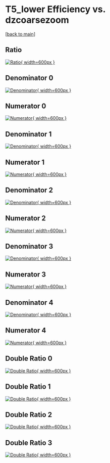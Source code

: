 # T5_lower Efficiency vs. dzcoarsezoom

[[back to main](./)]



## Ratio

[![Ratio](../mtv/var/T5_lower_base_13_1_eff_dzcoarsezoom.png){ width=600px }](../mtv/var/T5_lower_base_13_1_eff_dzcoarsezoom.pdf)

## Denominator 0

[![Denominator](../mtv/den/T5_lower_base_13_1_eff_dzcoarsezoom_den0.png){ width=600px }](../mtv/den/T5_lower_base_13_1_eff_dzcoarsezoom_den0.pdf)

## Numerator 0

[![Numerator](../mtv/num/T5_lower_base_13_1_eff_dzcoarsezoom_num0.png){ width=600px }](../mtv/num/T5_lower_base_13_1_eff_dzcoarsezoom_num0.pdf)

## Denominator 1

[![Denominator](../mtv/den/T5_lower_base_13_1_eff_dzcoarsezoom_den1.png){ width=600px }](../mtv/den/T5_lower_base_13_1_eff_dzcoarsezoom_den1.pdf)

## Numerator 1

[![Numerator](../mtv/num/T5_lower_base_13_1_eff_dzcoarsezoom_num1.png){ width=600px }](../mtv/num/T5_lower_base_13_1_eff_dzcoarsezoom_num1.pdf)

## Denominator 2

[![Denominator](../mtv/den/T5_lower_base_13_1_eff_dzcoarsezoom_den2.png){ width=600px }](../mtv/den/T5_lower_base_13_1_eff_dzcoarsezoom_den2.pdf)

## Numerator 2

[![Numerator](../mtv/num/T5_lower_base_13_1_eff_dzcoarsezoom_num2.png){ width=600px }](../mtv/num/T5_lower_base_13_1_eff_dzcoarsezoom_num2.pdf)

## Denominator 3

[![Denominator](../mtv/den/T5_lower_base_13_1_eff_dzcoarsezoom_den3.png){ width=600px }](../mtv/den/T5_lower_base_13_1_eff_dzcoarsezoom_den3.pdf)

## Numerator 3

[![Numerator](../mtv/num/T5_lower_base_13_1_eff_dzcoarsezoom_num3.png){ width=600px }](../mtv/num/T5_lower_base_13_1_eff_dzcoarsezoom_num3.pdf)

## Denominator 4

[![Denominator](../mtv/den/T5_lower_base_13_1_eff_dzcoarsezoom_den4.png){ width=600px }](../mtv/den/T5_lower_base_13_1_eff_dzcoarsezoom_den4.pdf)

## Numerator 4

[![Numerator](../mtv/num/T5_lower_base_13_1_eff_dzcoarsezoom_num4.png){ width=600px }](../mtv/num/T5_lower_base_13_1_eff_dzcoarsezoom_num4.pdf)

## Double Ratio 0

[![Double Ratio](../mtv/ratio/T5_lower_base_13_1_eff_dzcoarsezoom_ratio0.png){ width=600px }](../mtv/ratio/T5_lower_base_13_1_eff_dzcoarsezoom_ratio0.pdf)

## Double Ratio 1

[![Double Ratio](../mtv/ratio/T5_lower_base_13_1_eff_dzcoarsezoom_ratio1.png){ width=600px }](../mtv/ratio/T5_lower_base_13_1_eff_dzcoarsezoom_ratio1.pdf)

## Double Ratio 2

[![Double Ratio](../mtv/ratio/T5_lower_base_13_1_eff_dzcoarsezoom_ratio2.png){ width=600px }](../mtv/ratio/T5_lower_base_13_1_eff_dzcoarsezoom_ratio2.pdf)

## Double Ratio 3

[![Double Ratio](../mtv/ratio/T5_lower_base_13_1_eff_dzcoarsezoom_ratio3.png){ width=600px }](../mtv/ratio/T5_lower_base_13_1_eff_dzcoarsezoom_ratio3.pdf)

